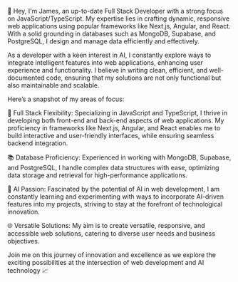 👋 Hey, I'm James, an up-to-date Full Stack Developer with a strong focus on JavaScript/TypeScript. My expertise lies in crafting dynamic, responsive web applications using popular frameworks like Next.js, Angular, and React. With a solid grounding in databases such as MongoDB, Supabase, and PostgreSQL, I design and manage data efficiently and effectively.

As a developer with a keen interest in AI, I constantly explore ways to integrate intelligent features into web applications, enhancing user experience and functionality. I believe in writing clean, efficient, and well-documented code, ensuring that my solutions are not only functional but also maintainable and scalable.

Here’s a snapshot of my areas of focus:

🥞 Full Stack Flexibility: Specializing in JavaScript and TypeScript, I thrive in developing both front-end and back-end aspects of web applications. My proficiency in frameworks like Next.js, Angular, and React enables me to build interactive and user-friendly interfaces, while ensuring seamless backend integration.

📚 Database Proficiency: Experienced in working with MongoDB, Supabase, and PostgreSQL, I handle complex data structures with ease, optimizing data storage and retrieval for high-performance applications.

🤖 AI Passion: Fascinated by the potential of AI in web development, I am constantly learning and experimenting with ways to incorporate AI-driven features into my projects, striving to stay at the forefront of technological innovation.

🌐 Versatile Solutions: My aim is to create versatile, responsive, and accessible web solutions, catering to diverse user needs and business objectives.

Join me on this journey of innovation and excellence as we explore the exciting possibilities at the intersection of web development and AI technology 📈
